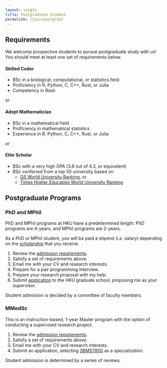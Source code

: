 ```yaml
---
layout: single
title: Postgraduate Student
permalink: /join/postgrad/
---
```


## Requirements

We welcome prospective students to pursue postgraduate study with us!
You should meet at least one set of requirements below.

#### Skilled Coder
- BSc in a biological, computational, or statistics field
- Proficiency in R, Python, C, C++, Rust, or Julia
- Competency in Bash

*or*

#### Adept Mathematician
- BSc in a mathematical field
- Proficiency in mathematical statistics
- Experience in R, Python, C, C++, Rust, or Julia

*or*

#### Elite Scholar
- BSc with a very high GPA (3.8 out of 4.3, or equivalent)
- BSc conferred from a top 50 university based on
    - [QS World University Ranking][qs-ranking], or
    - [Times Higher Education World University Ranking][the-ranking]

[qs-ranking]: https://www.topuniversities.com/qs-world-university-rankings
[the-ranking]: https://www.timeshighereducation.com/world-university-rankings


## Postgraduate Programs

### PhD and MPhil

PhD and MPhil programs at HKU have a predetermined length:
PhD programs are 4-years, and MPhil programs are 2-years.

As a PhD or MPhil student, you will be paid a stipend (*i.e.* salary)
depending on the [scholarship][scholarship] that you receive.

1. Review the [admission requirements][rpg-req].
2. Satisfy a set of requirements above.
3. Email me with your CV and research interests.
4. Prepare for a pair programming interview.
5. Prepare your research proposal with my help.
6. Submit [application][rpg-app] to the HKU graduate school,
   proposing me as your supervisor.

Student admission is decided by a committee of faculty members.

### MMedSc

This is an instruction-based, 1-year Master program with the option of
conducting a supervised research project.

1. Review the [admission requirements][mmedsc-req].
2. Satisfy a set of requirements above.
3. Email me with your CV and research interests.
4. Submit an application, selecting [SBMS7800][sbms7800] as a
   specialization.

Student admission is determined by a series of reviews.


[rpg-req]: https://gradsch.hku.hk/gradsch/rola/online-application-for-mphil-phd-admission
[rpg-app]: https://gradsch.hku.hk/gradsch/rola/online-application-for-mphil-phd-admission
[mmedsc-req]: https://admissions.hku.hk/tpg/programme/master-medical-sciences
[scholarship]: https://gradsch.hku.hk/gradsch/prospective-students/scholarship-funding-and-fees
[sbms7800]: https://www.med.hku.hk/images/document/03edu/taught/mmedsc/curriculum/sm_schbio.html

